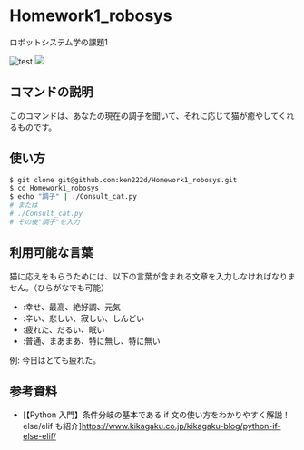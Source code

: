 # Homework1_robosys
ロボットシステム学の課題1


![test](https://github.com/ken222d/Homework1_robosys/actions/workflows/test.yml/badge.svg)
![](https://img.shields.io/github/license/ken222d/Homework1_robosys)


## コマンドの説明


このコマンドは、あなたの現在の調子を聞いて、それに応じて猫が癒やしてくれるものです。


## 使い方


```bash
$ git clone git@github.com:ken222d/Homework1_robosys.git
$ cd Homework1_robosys
$ echo "調子" | ./Consult_cat.py
# または
# ./Consult_cat.py
# その後"調子"を入力
```


## 利用可能な言葉


猫に応えをもらうためには、以下の言葉が含まれる文章を入力しなければなりません。（ひらがなでも可能）


* :幸せ、最高、絶好調、元気
* :辛い、悲しい、寂しい、しんどい
* :疲れた、だるい、眠い
* :普通、まあまあ、特に無し、特に無い


例: 今日はとても疲れた。


## 参考資料
* [【Python 入門】条件分岐の基本である if 文の使い方をわかりやすく解説！else/elif も紹介]https://www.kikagaku.co.jp/kikagaku-blog/python-if-else-elif/
